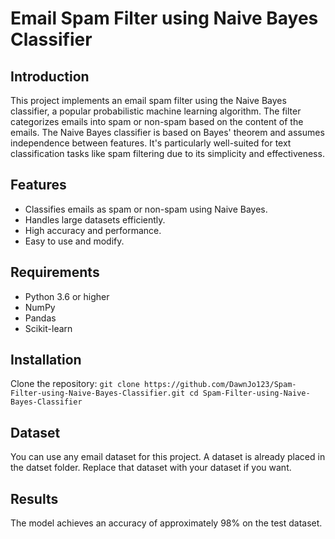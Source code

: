 # Email Spam Filter using Naive Bayes Classifier
## Introduction
This project implements an email spam filter using the Naive Bayes classifier, a popular probabilistic machine learning algorithm. The filter categorizes emails into spam or non-spam based on the content of the emails.
The Naive Bayes classifier is based on Bayes' theorem and assumes independence between features. It's particularly well-suited for text classification tasks like spam filtering due to its simplicity and effectiveness.
## Features
- Classifies emails as spam or non-spam using Naive Bayes.
- Handles large datasets efficiently.
- High accuracy and performance.
- Easy to use and modify.

## Requirements
- Python 3.6 or higher
- NumPy
- Pandas
- Scikit-learn

## Installation
Clone the repository:
    ```
    git clone https://github.com/DawnJo123/Spam-Filter-using-Naive-Bayes-Classifier.git
    cd Spam-Filter-using-Naive-Bayes-Classifier
    ```

## Dataset
You can use any email dataset for this project. A dataset is already placed in the datset folder. Replace that dataset with your dataset if you want.

## Results
The model achieves an accuracy of approximately 98% on the test dataset. 
